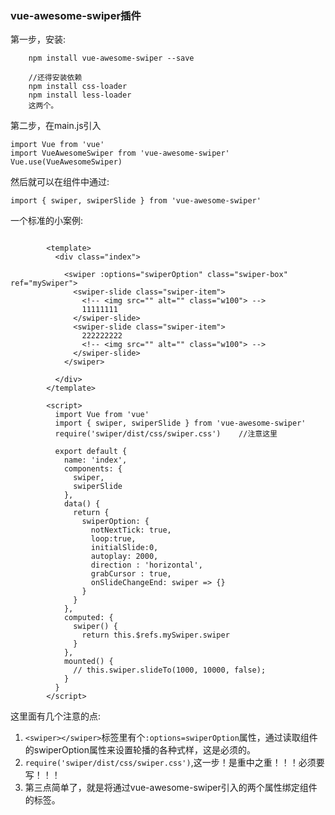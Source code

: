 ### vue-awesome-swiper插件

第一步，安装:

```
	npm install vue-awesome-swiper --save

	//还得安装依赖
	npm install css-loader
	npm install less-loader
	这两个。
```

第二步，在main.js引入

```
import Vue from 'vue'
import VueAwesomeSwiper from 'vue-awesome-swiper'
Vue.use(VueAwesomeSwiper)
```

然后就可以在组件中通过:

`import { swiper, swiperSlide } from 'vue-awesome-swiper'`

一个标准的小案例:

```
		
		<template>
		  <div class="index">

		    <swiper :options="swiperOption" class="swiper-box" ref="mySwiper">
		      <swiper-slide class="swiper-item">
		        <!-- <img src="" alt="" class="w100"> -->
		        11111111
		      </swiper-slide>
		      <swiper-slide class="swiper-item">
		        222222222
		        <!-- <img src="" alt="" class="w100"> -->
		      </swiper-slide>
		    </swiper>

		  </div>
		</template>

		<script>
		  import Vue from 'vue'
		  import { swiper, swiperSlide } from 'vue-awesome-swiper'
		  require('swiper/dist/css/swiper.css')    //注意这里

		  export default {
		    name: 'index',
		    components: {
		      swiper,
		      swiperSlide
		    },
		    data() {
		      return {
		        swiperOption: {
		          notNextTick: true,
		          loop:true,
		          initialSlide:0,
		          autoplay: 2000,
		          direction : 'horizontal',
		          grabCursor : true,
		          onSlideChangeEnd: swiper => {}
		        }
		      }
		    },
		    computed: {
		      swiper() {
		        return this.$refs.mySwiper.swiper
		      }
		    },
		    mounted() {
		      // this.swiper.slideTo(1000, 10000, false);
		    }
		  }
		</script>
```

这里面有几个注意的点:
1. `<swiper></swiper>`标签里有个`:options=swiperOption`属性，通过读取组件的swiperOption属性来设置轮播的各种式样，这是必须的。
2. `require('swiper/dist/css/swiper.css')`,这一步！是重中之重！！！必须要写！！！
3. 第三点简单了，就是将通过vue-awesome-swiper引入的两个属性绑定组件的标签。
